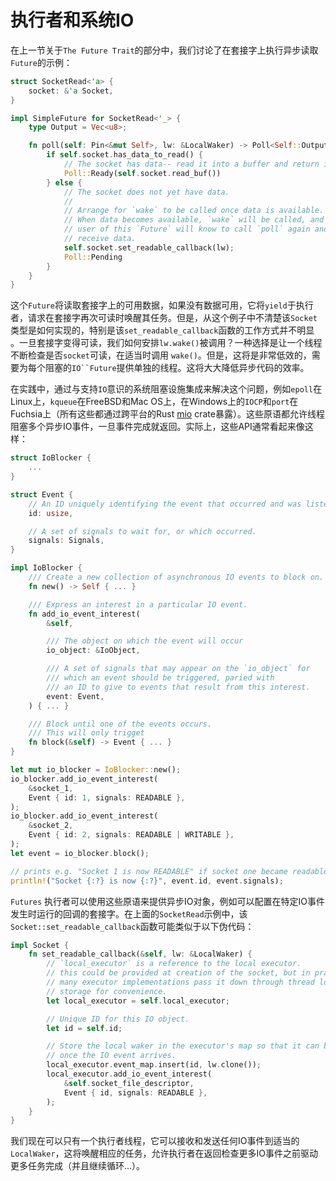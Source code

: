 # 执行者和系统IO

在上一节关于`The Future Trait`的部分中，我们讨论了在套接字上执行异步读取`Future`的示例：

```rust
struct SocketRead<'a> {
    socket: &'a Socket,
}

impl SimpleFuture for SocketRead<'_> {
    type Output = Vec<u8>;

    fn poll(self: Pin<&mut Self>, lw: &LocalWaker) -> Poll<Self::Output> {
        if self.socket.has_data_to_read() {
            // The socket has data-- read it into a buffer and return it.
            Poll::Ready(self.socket.read_buf())
        } else {
            // The socket does not yet have data.
            //
            // Arrange for `wake` to be called once data is available.
            // When data becomes available, `wake` will be called, and the
            // user of this `Future` will know to call `poll` again and
            // receive data.
            self.socket.set_readable_callback(lw);
            Poll::Pending
        }
    }
}
```

这个`Future`将读取套接字上的可用数据，如果没有数据可用，它将`yield`于执行者，请求在套接字再次可读时唤醒其任务。但是，从这个例子中不清楚该`Socket`类型是如何实现的，特别是该`set_readable_callback`函数的工作方式并不明显 。一旦套接字变得可读，我们如何安排`lw.wake()`被调用？一种选择是让一个线程不断检查是否`socket`可读，在适当时调用 `wake()`。但是，这将是非常低效的，需要为每个阻塞的`IO``Future`提供单独的线程。这将大大降低异步代码的效率。

在实践中，通过与支持`IO`意识的系统阻塞设施集成来解决这个问题，例如`epoll`在Linux上，`kqueue`在FreeBSD和Mac OS上，在Windows上的`IOCP`和`port`在Fuchsia上（所有这些都通过跨平台的Rust [mio](https://github.com/carllerche/mio) crate暴露）。这些原语都允许线程阻塞多个异步IO事件，一旦事件完成就返回。实际上，这些API通常看起来像这样：

```rust
struct IoBlocker {
    ...
}

struct Event {
    // An ID uniquely identifying the event that occurred and was listened for.
    id: usize,

    // A set of signals to wait for, or which occurred.
    signals: Signals,
}

impl IoBlocker {
    /// Create a new collection of asynchronous IO events to block on.
    fn new() -> Self { ... }

    /// Express an interest in a particular IO event.
    fn add_io_event_interest(
        &self,

        /// The object on which the event will occur
        io_object: &IoObject,

        /// A set of signals that may appear on the `io_object` for
        /// which an event should be triggered, paried with
        /// an ID to give to events that result from this interest.
        event: Event,
    ) { ... }

    /// Block until one of the events occurs.
    /// This will only trigget
    fn block(&self) -> Event { ... }
}

let mut io_blocker = IoBlocker::new();
io_blocker.add_io_event_interest(
    &socket_1,
    Event { id: 1, signals: READABLE },
);
io_blocker.add_io_event_interest(
    &socket_2,
    Event { id: 2, signals: READABLE | WRITABLE },
);
let event = io_blocker.block();

// prints e.g. "Socket 1 is now READABLE" if socket one became readable.
println!("Socket {:?} is now {:?}", event.id, event.signals);
```

`Futures` 执行者可以使用这些原语来提供异步IO对象，例如可以配置在特定IO事件发生时运行的回调的套接字。在上面的`SocketRead`示例中，该 `Socket::set_readable_callback`函数可能类似于以下伪代码：

```rust
impl Socket {
    fn set_readable_callback(&self, lw: &LocalWaker) {
        // `local_executor` is a reference to the local executor.
        // this could be provided at creation of the socket, but in practice
        // many executor implementations pass it down through thread local
        // storage for convenience.
        let local_executor = self.local_executor;

        // Unique ID for this IO object.
        let id = self.id;

        // Store the local waker in the executor's map so that it can be called
        // once the IO event arrives.
        local_executor.event_map.insert(id, lw.clone());
        local_executor.add_io_event_interest(
            &self.socket_file_descriptor,
            Event { id, signals: READABLE },
        );
    }
}
```

我们现在可以只有一个执行者线程，它可以接收和发送任何IO事件到适当的`LocalWaker`，这将唤醒相应的任务，允许执行者在返回检查更多IO事件之前驱动更多任务完成（并且继续循环...）。
